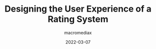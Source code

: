 ---
author: macromediax
date: 2022-03-07
permalink: false
publisher: uxdesigncc
tags:
  - design
  - user-experience
  - design-patterns
target_url: https://uxdesign.cc/designing-the-user-experience-of-a-rating-system-2c6a4d33bb11
title: Designing the User Experience of a Rating System
---